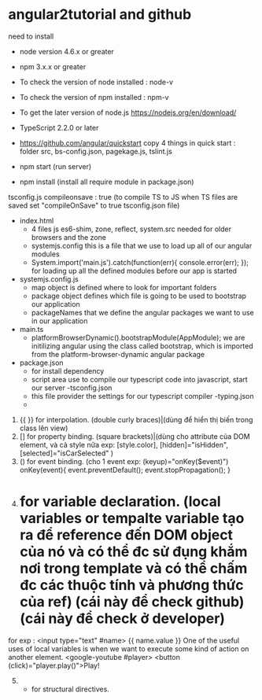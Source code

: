 # angular2tutorial and github
need to install 
- node version 4.6.x or greater

- npm 3.x.x or greater

- To check the version of node installed : node-v

- To check the version of npm installed : npm-v

- To get the later version of node.js https://nodejs.org/en/download/

- TypeScript 2.2.0 or later

- https://github.com/angular/quickstart 
	copy 4 things in quick start : folder src, bs-config.json, pagekage.js, tslint.js

- npm start (run server)
- npm install (install all require module in package.json)

tsconfig.js
compileonsave : true (to compile TS to JS when TS files are saved set "compileOnSave" to true tsconfig.json file)

- index.html
	+ 4 files js es6-shim, zone, reflect, system.src needed for older browsers and the zone
	+ systemjs.config this is a file that we use to load up all of our angular modules
	+ System.import('main.js').catch(function(err){ console.error(err); }); for loading up all the defined modules before our app is started
- systemjs.config.js
	+ map object is defined where to look for important folders
	+ package object defines which file is going to be used to bootstrap our application
	+ packageNames that we define the angular packages we want to use in our application
- main.ts
	+ platformBrowserDynamic().bootstrapModule(AppModule); we are initilizing angular using the class called bootstrap, which is imported from the platform-browser-dynamic angular package
- package.json
	+ for install dependency
	+ script area use to compile our typescript code into javascript, start our server 
-tsconfig.json
	+ this file provider the settings for our typescript compiler
-typing.json
	+ 

1. {{ }} for interpolation. (double curly braces)|(dùng để hiển thị biến trong class lên view)
2. [] for property binding. (square brackets)|(dùng cho attribute của DOM element, và cả style nữa exp: [style.color], [hidden]="isHidden", [selected]="isCarSelected" )
3. () for event binding. (cho 1 event exp: (keyup)="onKey($event)") onKey(event){
   event.preventDefault();
   event.stopPropagation();
}
4. # for variable declaration. (local variables or tempalte variable tạo ra để reference đến DOM object của nó và có thể đc sử đụng khắm nơi trong template và có thể chấm đc các thuộc tính và phương thức của ref) (cái này để check github) (cái này để check ở developer)
for exp : <input type="text" #name>
				{{ name.value }}
One of the useful uses of local variables is when we want to execute some kind of action on another element.
<google-youtube #player></google-youtube>
<button (click)="player.play()">Play!</button>

5. * for structural directives.

